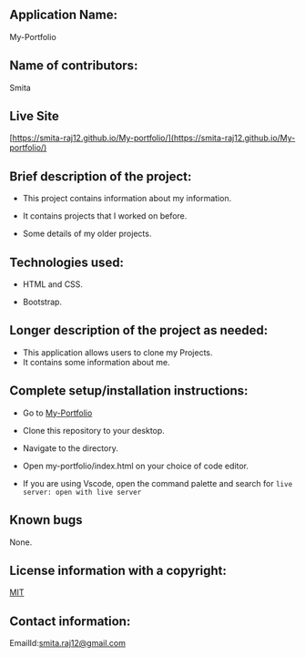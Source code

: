 ## Application Name:

 My-Portfolio

## Name of contributors:

 Smita  
 
## Live Site

[https://smita-raj12.github.io/My-portfolio/](https://smita-raj12.github.io/My-portfolio/)

## Brief description of the project:
     
* This project contains information about my information.

* It contains projects that I worked on before.

* Some details of my older projects.
   
## Technologies used:

* HTML and CSS.

* Bootstrap.
    
## Longer description of the project as needed:

* This application allows users to clone my Projects.
* It contains some information about me.

## Complete setup/installation instructions:

 * Go to [My-Portfolio](https://github.com/smita-raj12/My-portfolio) 
 
 * Clone this repository to your desktop.
 
 * Navigate to the directory.
 
 * Open my-portfolio/index.html on your choice of code editor.
 
 * If you are using Vscode, open the command palette and search for `live server: open with live server`

## Known bugs

None.

## License information with a copyright:

  [MIT](https://opensource.org/licenses/MIT)
 
## Contact information:
   
 EmailId:smita.raj12@gmail.com

    